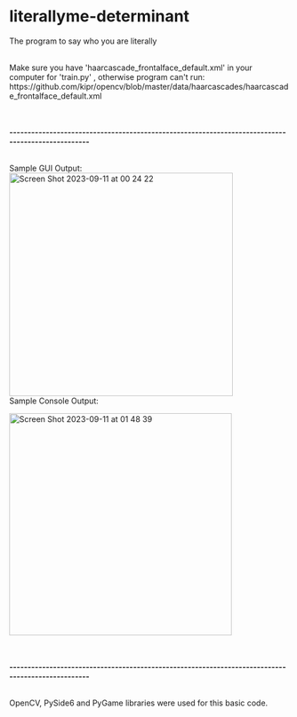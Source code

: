 # literallyme-determinant
The program to say who you are literally


<br>
Make sure you have 'haarcascade_frontalface_default.xml' in your computer for 'train.py' , otherwise program can't run:<br>
https://github.com/kipr/opencv/blob/master/data/haarcascades/haarcascade_frontalface_default.xml

<br><br>
<b>--------------------------------------------------------------------------------------------------</b>
<br><br>



Sample GUI Output:<br>
<img width="402" alt="Screen Shot 2023-09-11 at 00 24 22" src="https://github.com/aliemre2023/literally-who/assets/93014021/2d88f952-74f0-4412-8448-52afd38a64bb">
<br>
Sample Console Output:<br>

<img width="400" alt="Screen Shot 2023-09-11 at 01 48 39" src="https://github.com/aliemre2023/literally-who/assets/93014021/c8d39d01-b331-4095-80ae-0fced79f7df9">




<br><br>
<b>--------------------------------------------------------------------------------------------------</b>
<br><br>

OpenCV, PySide6 and PyGame libraries were used for this basic code.
